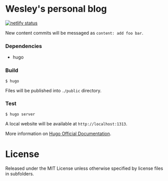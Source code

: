 # Wesley's personal blog

[![netlify status](https://api.netlify.com/api/v1/badges/2ef94a5a-c9b8-4376-bf1b-9e1aea1cb6bf/deploy-status)](https://app.netlify.com/sites/wesleyjrz/deploys)

New content commits will be messaged as `content: add foo bar`.

### Dependencies

- hugo

### Build

```
$ hugo
```

Files will be published into `./public` directory.

### Test

```
$ hugo server
```

A local website will be available at `http://localhost:1313`.

More information on [Hugo Official Documentation](https://gohugo.io/documentation).

# License

Released under the MIT License unless otherwise specified by license files in subfolders.
